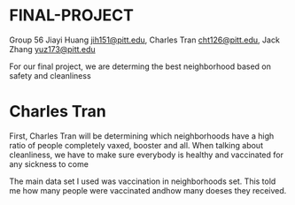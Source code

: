 # FINAL-PROJECT
Group 56 Jiayi Huang jih151@pitt.edu, Charles Tran cht126@pitt.edu, Jack Zhang yuz173@pitt.edu 

For our final project, we are determing the best neighborhood based on safety and cleanliness 

# Charles Tran
First, Charles Tran will be determining which neighborhoods have a high ratio of people completely vaxed, booster and all. When talking about cleanliness, we have to make sure everybody is healthy and vaccinated for any sickness to come 

The main data set I used was vaccination in neighborhoods set. This told me how many people were vaccinated andhow many doeses they received. 